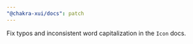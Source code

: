 ```yaml
---
"@chakra-xui/docs": patch
---
```


Fix typos and inconsistent word capitalization in the `Icon` docs.
